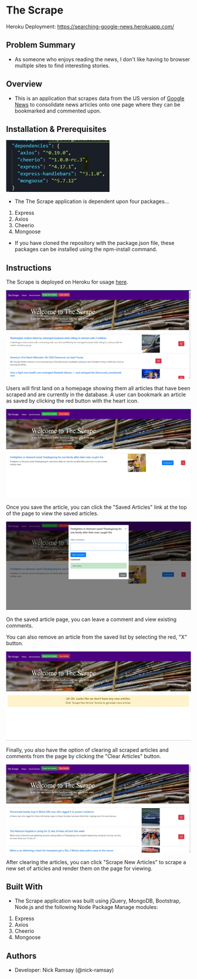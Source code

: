 # The Scrape

Heroku Deployment: https://searching-google-news.herokuapp.com/

## Problem Summary 
- As someone who enjoys reading the news, I don't like having to browser multiple sites to find interesting stories.

## Overview
- This is an application that scrapes data from the US version of [Google News](https://news.google.com/topics/CAAqIggKIhxDQkFTRHdvSkwyMHZNRGxqTjNjd0VnSmxiaWdBUAE?hl=en-US&gl=US&ceid=US%3Aen) to consolidate news articles onto one page where they can be bookmarked and commented upon.

## Installation & Prerequisites

![Dependent Packages](https://github.com/nick-ramsay/readme-images/blob/master/the-scrape/dependent-packages.jpg?raw=true)

- The The Scrape application is dependent upon four packages...
 1. Express
 2. Axios
 3. Cheerio
 4. Mongoose
 
- If you have cloned the repository with the package.json file, these packages can be installed using the npm-install command.

## Instructions

The Scrape is deployed on Heroku for usage [here](https://searching-google-news.herokuapp.com/).

![The Scrape Homepage](https://github.com/nick-ramsay/readme-images/blob/master/the-scrape/the-scrape-home.jpg?raw=true)

Users will first land on a homepage showing them all articles that have been scraped and are currently in the database. A user can bookmark an article as saved by clicking the red button with the heart icon.

![The Scrape Saved Articles](https://github.com/nick-ramsay/readme-images/blob/master/the-scrape/the-scrape-saved.jpg?raw=true)

Once you save the article, you can click the "Saved Articles" link at the top of the page to view the saved articles.

![The Scrape Saved - Comment](https://github.com/nick-ramsay/readme-images/blob/master/the-scrape/the-scrape-comment.jpg?raw=true)

On the saved article page, you can leave a comment and view existing comments.

You can also remove an article from the saved list by selecting the red, "X" button.

![The Scrape Saved - Clear Articles](https://github.com/nick-ramsay/readme-images/blob/master/the-scrape/the-scrape-clear-articles.jpg?raw=true)

Finally, you also have the option of clearing all scraped articles and comments from the page by clicking the "Clear Articles" button.

![The Scrape Saved - Rescrape](https://github.com/nick-ramsay/readme-images/blob/master/the-scrape/the-scrape-rescrape.jpg?raw=true)

After clearing the articles, you can click "Scrape New Articles" to scrape a new set of articles and render them on the page for viewing.

## Built With
- The Scrape application was built using jQuery, MongoDB, Bootstrap, Node.js and the following Node Package Manage modules:

 1. Express
 2. Axios
 3. Cheerio
 4. Mongoose

## Authors 
- Developer: Nick Ramsay (@nick-ramsay)